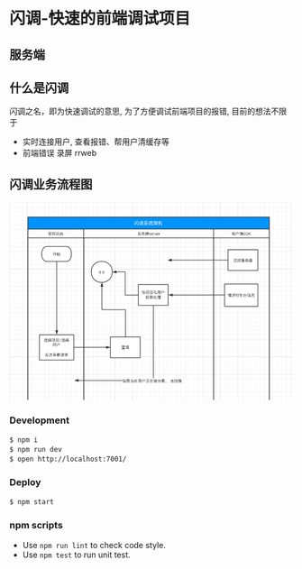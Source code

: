 # 闪调-快速的前端调试项目

## 服务端

<!-- add docs here for user -->

## 什么是闪调
闪调之名，即为快速调试的意思, 为了方便调试前端项目的报错, 目前的想法不限于
- 实时连接用户, 查看报错、帮用户清缓存等
- 前端错误 录屏 rrweb

## 闪调业务流程图
![img.png](img.png)

### Development

```bash
$ npm i
$ npm run dev
$ open http://localhost:7001/
```

### Deploy

```bash
$ npm start
```

### npm scripts

- Use `npm run lint` to check code style.
- Use `npm test` to run unit test.


[midway]: https://midwayjs.org
